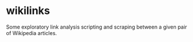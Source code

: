 # wikilinks
Some exploratory link analysis scripting and scraping between a given pair of Wikipedia articles.
